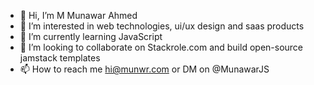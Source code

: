 - 👋 Hi, I’m M Munawar Ahmed
- 👀 I’m interested in web technologies, ui/ux design and saas products
- 🌱 I’m currently learning JavaScript
- 💞️ I’m looking to collaborate on Stackrole.com and build open-source jamstack templates
- 📫 How to reach me hi@munwr.com or DM on @MunawarJS
